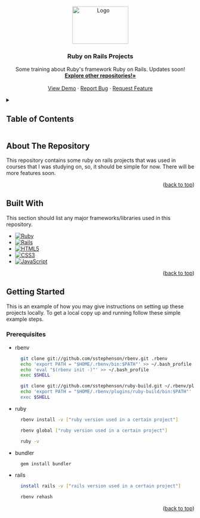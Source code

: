 <a name="readme-top"></a>
<!-- PROJECT LOGO -->
<br />
<div align="center">
  <a href="#">
    <img src="https://download.logo.wine/logo/Ruby_on_Rails/Ruby_on_Rails-Logo.wine.png" alt="Logo" width="150" height="100">
  </a>

  <h3 align="center">Ruby on Rails Projects</h3>

  <p align="center">
    Some training about Ruby's framework Ruby on Rails. Updates soon!
    <br />
    <a href="https://github.com/arthurgian?tab=repositories"><strong>Explore other repositories!»</strong></a>
    <br />
    <br />
    <a href="#">View Demo</a>
    ·
    <a href="https://github.com/arthurgian/ruby-on-rails-projects/issues">Report Bug</a>
    ·
    <a href="https://github.com/arthurgian/ruby-on-rails-projects/pulls">Request Feature</a>
  </p>
</div>



<!-- TABLE OF CONTENTS -->
<details>
  <summary><h2><strong>Table of Contents</strong></h2></summary>
  <ol>
    <li>
      <a href="#about-the-project">About The Project</a>
      <ul>
        <li><a href="#built-with">Built With</a></li>
      </ul>
    </li>
    <li>
      <a href="#getting-started">Getting Started</a>
      <ul>
        <li><a href="#prerequisites">Prerequisites</a></li>
      </ul>
    </li>
  </ol>
</details>



<!-- ABOUT THE PROJECT -->
## About The Repository

This repository contains some ruby on rails projects that was used in courses that I was studying on, so, it should be simple for now.
There will be more features soon.

<p align="right">(<a href="#readme-top">back to top</a>)</p>


## Built With

This section should list any major frameworks/libraries used in this repository. 

* [![Ruby][Ruby.io]][Ruby-url]
* [![Rails][Rails.io]][Rails-url]
* [![HTML5][HTML5.io]][HTML5-url]
* [![CSS3][CSS3.io]][CSS3-url]
* [![JavaScript][Js.io]][Js-url]


<p align="right">(<a href="#readme-top">back to top</a>)</p>



<!-- GETTING STARTED -->
## Getting Started

This is an example of how you may give instructions on setting up these projects locally.
To get a local copy up and running follow these simple example steps.

### Prerequisites

* rbenv
  
  ```sh
    git clone git://github.com/sstephenson/rbenv.git .rbenv
    echo 'export PATH = "$HOME/.rbenv/bin:$PATH"' >> ~/.bash_profile
    echo 'eval "$(rbenv init -)"' >> ~/.bash_profile
    exec $SHELL

    git clone git://github.com/sstephenson/ruby-build.git ~/.rbenv/plugins/ruby-build
    echo 'export PATH = "$HOME/.rbenv/plugins/ruby-build/bin:$PATH"' << ~/.bash_profile
    exec $SHELL
  ```

* ruby
  
  ```sh
    rbenv install -v ["ruby version used in a certain project"]

    rbenv global ["ruby version used in a certain project"]

    ruby -v
  ```

* bundler 
  ```sh
    gem install bundler
  ```

* rails
  ```sh	
    install rails -v ["rails version used in a certain project"]

    rbenv rehash
  ```

<p align="right">(<a href="#readme-top">back to top</a>)</p>



<!-- MARKDOWN LINKS & IMAGES -->
<!-- https://www.markdownguide.org/basic-syntax/#reference-style-links -->
<!-- https://dev.to/envoy_/150-badges-for-github-pnk -->
[contributors-shield]: https://img.shields.io/github/contributors/othneildrew/Best-README-Template.svg?style=for-the-badge
[contributors-url]: https://github.com/othneildrew/Best-README-Template/graphs/contributors
[forks-shield]: https://img.shields.io/github/forks/othneildrew/Best-README-Template.svg?style=for-the-badge
[forks-url]: https://github.com/othneildrew/Best-README-Template/network/members
[stars-shield]: https://img.shields.io/github/stars/othneildrew/Best-README-Template.svg?style=for-the-badge
[stars-url]: https://github.com/othneildrew/Best-README-Template/stargazers
[issues-shield]: https://img.shields.io/github/issues/othneildrew/Best-README-Template.svg?style=for-the-badge
[issues-url]: https://github.com/othneildrew/Best-README-Template/issues
[license-shield]: https://img.shields.io/github/license/othneildrew/Best-README-Template.svg?style=for-the-badge
[license-url]: https://github.com/othneildrew/Best-README-Template/blob/master/LICENSE.txt
[linkedin-shield]: https://img.shields.io/badge/-LinkedIn-black.svg?style=for-the-badge&logo=linkedin&colorB=555
[linkedin-url]: https://linkedin.com/in/othneildrew
[product-screenshot]: images/screenshot.png
[Next.js]: https://img.shields.io/badge/next.js-000000?style=for-the-badge&logo=nextdotjs&logoColor=white
[Next-url]: https://nextjs.org/
[React.js]: https://img.shields.io/badge/React-20232A?style=for-the-badge&logo=react&logoColor=61DAFB
[React-url]: https://reactjs.org/
[Vue.js]: https://img.shields.io/badge/Vue.js-35495E?style=for-the-badge&logo=vuedotjs&logoColor=4FC08D
[Vue-url]: https://vuejs.org/
[Angular.io]: https://img.shields.io/badge/Angular-DD0031?style=for-the-badge&logo=angular&logoColor=white
[Angular-url]: https://angular.io/
[Svelte.dev]: https://img.shields.io/badge/Svelte-4A4A55?style=for-the-badge&logo=svelte&logoColor=FF3E00
[Svelte-url]: https://svelte.dev/
[Laravel.com]: https://img.shields.io/badge/Laravel-FF2D20?style=for-the-badge&logo=laravel&logoColor=white
[Laravel-url]: https://laravel.com
[Bootstrap.com]: https://img.shields.io/badge/Bootstrap-563D7C?style=for-the-badge&logo=bootstrap&logoColor=white
[Bootstrap-url]: https://getbootstrap.com
[JQuery.com]: https://img.shields.io/badge/jQuery-0769AD?style=for-the-badge&logo=jquery&logoColor=white
[JQuery-url]: https://jquery.com
[CSS3-url]: https://www.css3.com/
[CSS3.io]: https://img.shields.io/badge/CSS3-1572B6?style=for-the-badge&logo=css3&logoColor=white
[HTML5-url]: https://html5.org/
[HTML5.io]: https://img.shields.io/badge/HTML5-E34F26?style=for-the-badge&logo=html5&logoColor=white
[Rails-url]: https://rubyonrails.org/
[Rails.io]: https://img.shields.io/badge/Ruby_on_Rails-CC0000?style=for-the-badge&logo=ruby-on-rails&logoColor=white
[Ruby-url]: https://www.ruby-lang.org/en/
[Ruby.io]: https://img.shields.io/badge/Ruby-CC342D?style=for-the-badge&logo=ruby&logoColor=white
[Js-url]: https://www.javascript.com/
[Js.io]: https://img.shields.io/badge/JavaScript-F7DF1E?style=for-the-badge&logo=javascript&logoColor=black
